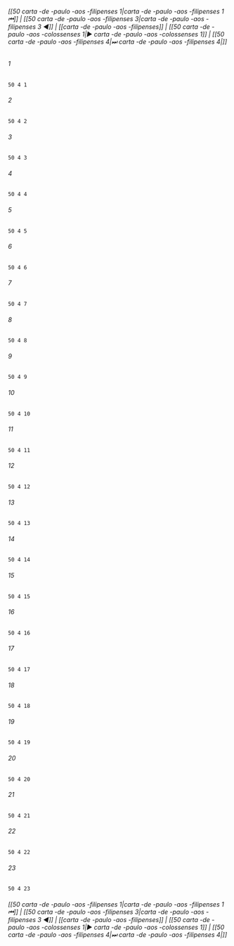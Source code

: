 
###### [[50 carta -de -paulo -aos -filipenses 1|carta -de -paulo -aos -filipenses 1 ⏮]] | [[50 carta -de -paulo -aos -filipenses 3|carta -de -paulo -aos -filipenses 3 ◀]] | [[carta -de -paulo -aos -filipenses]] | [[50 carta -de -paulo -aos -colossenses 1|▶ carta -de -paulo -aos -colossenses 1]] | [[50 carta -de -paulo -aos -filipenses 4|⏭ carta -de -paulo -aos -filipenses 4|]]

###### 1
``` verse
50 4 1 
```
###### 2
``` verse
50 4 2 
```
###### 3
``` verse
50 4 3 
```
###### 4
``` verse
50 4 4 
```
###### 5
``` verse
50 4 5 
```
###### 6
``` verse
50 4 6 
```
###### 7
``` verse
50 4 7 
```
###### 8
``` verse
50 4 8 
```
###### 9
``` verse
50 4 9 
```
###### 10
``` verse
50 4 10 
```
###### 11
``` verse
50 4 11 
```
###### 12
``` verse
50 4 12 
```
###### 13
``` verse
50 4 13 
```
###### 14
``` verse
50 4 14 
```
###### 15
``` verse
50 4 15 
```
###### 16
``` verse
50 4 16 
```
###### 17
``` verse
50 4 17 
```
###### 18
``` verse
50 4 18 
```
###### 19
``` verse
50 4 19 
```
###### 20
``` verse
50 4 20 
```
###### 21
``` verse
50 4 21 
```
###### 22
``` verse
50 4 22 
```
###### 23
``` verse
50 4 23 
```

###### [[50 carta -de -paulo -aos -filipenses 1|carta -de -paulo -aos -filipenses 1 ⏮]] | [[50 carta -de -paulo -aos -filipenses 3|carta -de -paulo -aos -filipenses 3 ◀]] | [[carta -de -paulo -aos -filipenses]] | [[50 carta -de -paulo -aos -colossenses 1|▶ carta -de -paulo -aos -colossenses 1]] | [[50 carta -de -paulo -aos -filipenses 4|⏭ carta -de -paulo -aos -filipenses 4|]]

